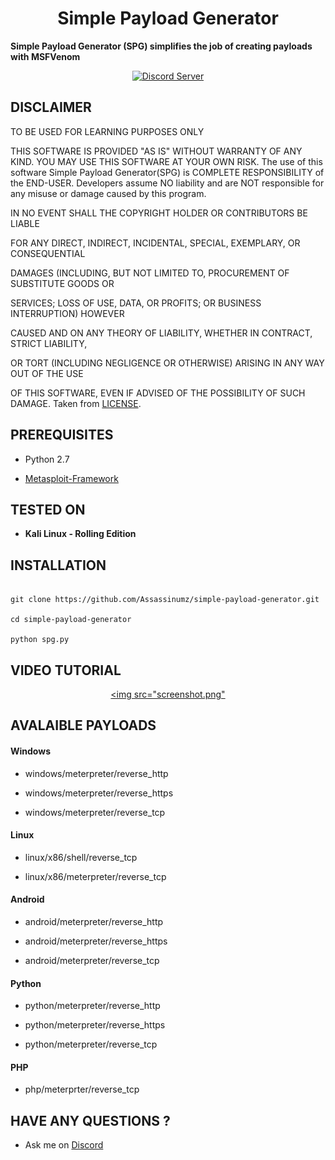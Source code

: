 
<h1  align="center">Simple Payload Generator</h1>

<p  align="center">

**Simple Payload Generator (SPG) simplifies the job of creating payloads with MSFVenom**

</p>


<p align="center">
  <a href="https://discord.gg/3nfQadt">
    <img src="https://img.shields.io/discord/264666918034604032.svg?color=%237289DA&label=Discord&style=popout-square" alt="Discord Server">
  </a>
</p>


## DISCLAIMER

<p  align="center">

TO BE USED FOR LEARNING PURPOSES ONLY

</p>

  

THIS SOFTWARE IS PROVIDED "AS IS" WITHOUT WARRANTY OF ANY KIND. YOU MAY USE THIS SOFTWARE AT YOUR OWN RISK. The use of this software Simple Payload Generator(SPG) is COMPLETE RESPONSIBILITY of the END-USER. Developers assume NO liability and are NOT responsible for any misuse or damage caused by this program.

  

IN NO EVENT SHALL THE COPYRIGHT HOLDER OR CONTRIBUTORS BE LIABLE

FOR ANY DIRECT, INDIRECT, INCIDENTAL, SPECIAL, EXEMPLARY, OR CONSEQUENTIAL

DAMAGES (INCLUDING, BUT NOT LIMITED TO, PROCUREMENT OF SUBSTITUTE GOODS OR

SERVICES; LOSS OF USE, DATA, OR PROFITS; OR BUSINESS INTERRUPTION) HOWEVER

CAUSED AND ON ANY THEORY OF LIABILITY, WHETHER IN CONTRACT, STRICT LIABILITY,

OR TORT (INCLUDING NEGLIGENCE OR OTHERWISE) ARISING IN ANY WAY OUT OF THE USE

OF THIS SOFTWARE, EVEN IF ADVISED OF THE POSSIBILITY OF SUCH DAMAGE. Taken from [LICENSE](LICENSE).

  

## PREREQUISITES

* Python 2.7

*  [Metasploit-Framework](https://github.com/rapid7/metasploit-framework)

  

## TESTED ON

*  **Kali Linux - Rolling Edition**

## INSTALLATION
```

git clone https://github.com/Assassinumz/simple-payload-generator.git

cd simple-payload-generator

python spg.py

```
## VIDEO TUTORIAL

<div  align="center">

<a  href="https://youtu.be/xPR_Wyb-Dnk"><img  src="screenshot.png"</img></a>

</div>

  

## AVALAIBLE PAYLOADS

  

#### Windows

* windows/meterpreter/reverse_http

* windows/meterpreter/reverse_https

* windows/meterpreter/reverse_tcp

  

#### Linux

* linux/x86/shell/reverse_tcp

* linux/x86/meterpreter/reverse_tcp

  

#### Android

* android/meterpreter/reverse_http

* android/meterpreter/reverse_https

* android/meterpreter/reverse_tcp

  

#### Python

* python/meterpreter/reverse_http

* python/meterpreter/reverse_https

* python/meterpreter/reverse_tcp

  

#### PHP

* php/meterprter/reverse_tcp

## HAVE ANY QUESTIONS ?

 - Ask me on [Discord](https://discord.gg/3nfQadt)

